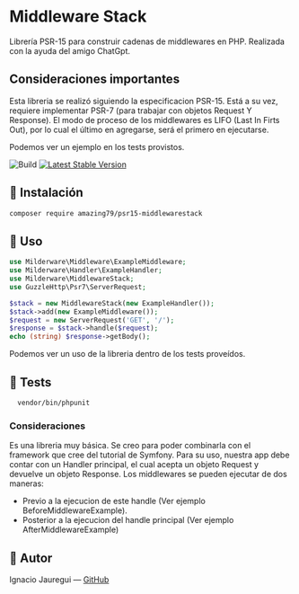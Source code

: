 # Middleware Stack

Librería PSR-15 para construir cadenas de middlewares en PHP. Realizada con la ayuda del amigo ChatGpt. 

## Consideraciones importantes

Esta libreria se realizó siguiendo la especificacion PSR-15. Está a su vez, requiere implementar PSR-7 (para trabajar con objetos Request Y Response).
El modo de proceso de los middlewares es LIFO (Last In Firts Out), por lo cual el último en agregarse, será el primero en ejecutarse.



Podemos ver un ejemplo en los tests provistos.

![Build](https://github.com/amazing79/psr15-middlewarestack/actions/workflows/tests.yml/badge.svg)
[![Latest Stable Version](https://img.shields.io/packagist/v/psr15-middlewarestack/stack.svg)](https://packagist.org/packages/amazing79/psr15-middlewarestack)

## 🚀 Instalación

```bash
composer require amazing79/psr15-middlewarestack
```

## 🧱 Uso

```php
use Milderware\Middleware\ExampleMiddleware;
use Milderware\Handler\ExampleHandler;
use Milderware\MiddlewareStack;
use GuzzleHttp\Psr7\ServerRequest;

$stack = new MiddlewareStack(new ExampleHandler());
$stack->add(new ExampleMiddleware());
$request = new ServerRequest('GET', '/');
$response = $stack->handle($request);
echo (string) $response->getBody();
```

Podemos ver un uso de la libreria dentro de los tests proveídos.

## 🧪 Tests

```bash
  vendor/bin/phpunit
```

### Consideraciones

Es una libreria muy básica. Se creo para poder combinarla con el framework que cree del tutorial de Symfony.
Para su uso, nuestra app debe contar con un Handler principal, el cual acepta un objeto Request y devuelve un objeto Response.
Los middlewares se pueden ejecutar de dos maneras:

* Previo a la ejecucion de este handle (Ver ejemplo BeforeMiddlewareExample).
* Posterior a la ejecucion del handle principal (Ver ejemplo AfterMiddlewareExample)


## 🧠 Autor
Ignacio Jauregui — [GitHub](https://github.com/amazing79)
